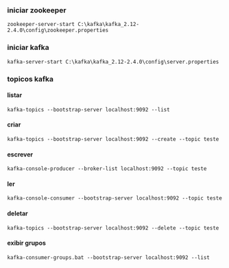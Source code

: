### iniciar zookeeper
```
zookeeper-server-start C:\kafka\kafka_2.12-2.4.0\config\zookeeper.properties
```

### iniciar kafka
```
kafka-server-start C:\kafka\kafka_2.12-2.4.0\config\server.properties
```


### topicos kafka
####  listar
```
kafka-topics --bootstrap-server localhost:9092 --list
```

#### criar 
```
kafka-topics --bootstrap-server localhost:9092 --create --topic teste
```

#### escrever
```
kafka-console-producer --broker-list localhost:9092 --topic teste
```

#### ler
```
kafka-console-consumer --bootstrap-server localhost:9092 --topic teste
```

#### deletar

```
kafka-topics --bootstrap-server localhost:9092 --delete --topic teste
```

#### exibir grupos
```
kafka-consumer-groups.bat --bootstrap-server localhost:9092 --list
```